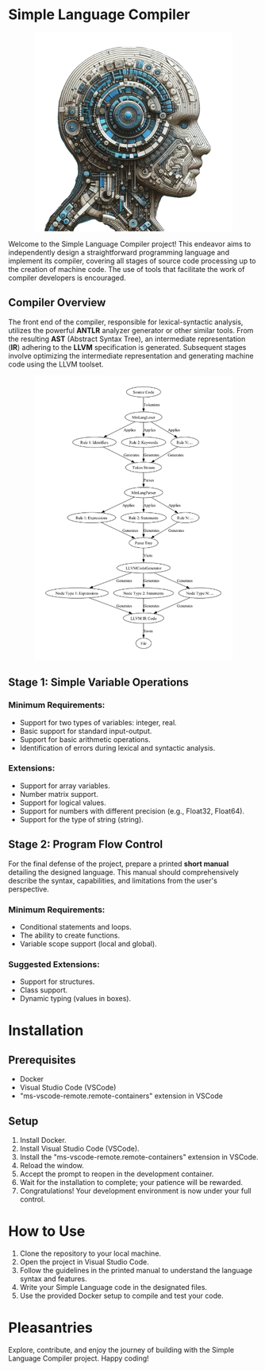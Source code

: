 # Simple Language Compiler

<p align="center">
  <img src="logo.png" alt="Logo" width="400"/>
</p>


Welcome to the Simple Language Compiler project! This endeavor aims to independently design a straightforward programming language and implement its compiler, covering all stages of source code processing up to the creation of machine code. The use of tools that facilitate the work of compiler developers is encouraged.

## Compiler Overview

The front end of the compiler, responsible for lexical-syntactic analysis, utilizes the powerful **ANTLR** analyzer generator or other similar tools. From the resulting **AST** (Abstract Syntax Tree), an intermediate representation (**IR**) adhering to the **LLVM** specification is generated. Subsequent stages involve optimizing the intermediate representation and generating machine code using the LLVM toolset.

<p align="center">
  <img src="detailed_information_flow.png" alt="Logo" width="400"/>
</p>

## Stage 1: Simple Variable Operations

### Minimum Requirements:

- Support for two types of variables: integer, real.
- Basic support for standard input-output.
- Support for basic arithmetic operations.
- Identification of errors during lexical and syntactic analysis.

### Extensions:

- Support for array variables.
- Number matrix support.
- Support for logical values.
- Support for numbers with different precision (e.g., Float32, Float64).
- Support for the type of string (string).

## Stage 2: Program Flow Control

For the final defense of the project, prepare a printed **short manual** detailing the designed language. This manual should comprehensively describe the syntax, capabilities, and limitations from the user's perspective.

### Minimum Requirements:

- Conditional statements and loops.
- The ability to create functions.
- Variable scope support (local and global).

### Suggested Extensions:

- Support for structures.
- Class support.
- Dynamic typing (values in boxes).

# Installation

## Prerequisites

- Docker
- Visual Studio Code (VSCode)
- "ms-vscode-remote.remote-containers" extension in VSCode

## Setup

1. Install Docker.
2. Install Visual Studio Code (VSCode).
3. Install the "ms-vscode-remote.remote-containers" extension in VSCode.
4. Reload the window.
5. Accept the prompt to reopen in the development container.
6. Wait for the installation to complete; your patience will be rewarded.
7. Congratulations! Your development environment is now under your full control.

# How to Use

1. Clone the repository to your local machine.
2. Open the project in Visual Studio Code.
3. Follow the guidelines in the printed manual to understand the language syntax and features.
4. Write your Simple Language code in the designated files.
5. Use the provided Docker setup to compile and test your code.

# Pleasantries

Explore, contribute, and enjoy the journey of building with the Simple Language Compiler project. Happy coding!
